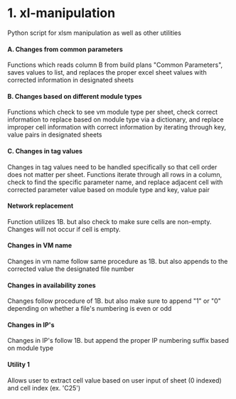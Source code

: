 # 1. xl-manipulation
Python script for xlsm manipulation as well as other utilities

#### A. Changes from common parameters
Functions which reads column B from build plans "Common Parameters", saves values to list, and replaces the proper excel sheet values with corrected information in designated sheets

#### B. Changes based on different module types
Functions which check to see vm module type per sheet, check correct information to replace based on module type via a dictionary, and replace improper cell information with correct information by iterating through key, value pairs in designated sheets

#### C. Changes in tag values
Changes in tag values need to be handled specifically so that cell order does not matter per sheet. Functions iterate through all rows in a column, check to find the specific parameter name, and replace adjacent cell with corrected parameter value based on module type and key, value pair

#### Network replacement
Function utilizes 1B. but also check to make sure cells are non-empty. Changes will not occur if cell is empty.

#### Changes in VM name
Changes in vm name follow same procedure as 1B. but also appends to the corrected value the designated file number

#### Changes in availability zones
Changes follow procedure of 1B. but also make sure to append "1" or "0" depending on whether a file's numbering is even or odd

#### Changes in IP's
Changes in IP's follow 1B. but append the proper IP numbering suffix based on module type

#### Utility 1
Allows user to extract cell value based on user input of sheet (0 indexed) and cell index (ex. 'C25')






